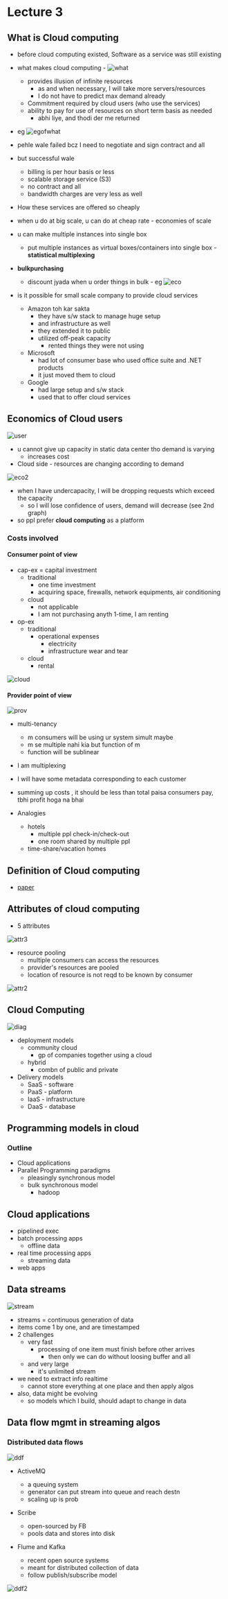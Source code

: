 # Lecture 3

## What is Cloud computing

- before cloud computing existed, Software as a service was still existing
- what makes cloud computing - ![what](what1.png)
  - provides illusion of infinite resources
    - as and when necessary, I will take more servers/resources
    - I do not have to predict max demand already
  - Commitment required by cloud users (who use the services)
  - ability to pay for use of resources on short term basis as needed
    - abhi liye, and thodi der me returned

- eg ![egofwhat](egofwhat.png)
- pehle wale failed bcz I need to negotiate and sign contract and all
- but successful wale
  - billing is per hour basis or less
  - scalable storage service (S3)
  - no contract and all
  - bandwidth charges are very less as well

- How these services are offered so cheaply
- when u do at big scale, u can do at cheap rate - economies of scale
- u can make multiple instances into single box
  - put multiple instances as virtual boxes/containers into single box - **statistical multiplexing**
- **bulkpurchasing**
  - discount jyada when u order things in bulk - eg ![eco](economies.png)
- is it possible for small scale company to provide cloud services
  - Amazon toh kar sakta
    - they have s/w stack to manage huge setup
    - and infrastructure as well
    - they extended it to public
    - utilized off-peak capacity
      - rented things they were not using
  - Microsoft
    - had lot of consumer base who used office suite and .NET products
    - it just moved them to cloud
  - Google
    - had large setup and s/w stack
    - used that to offer cloud services

## Economics of Cloud users

![user](user.png)

- u cannot give up capacity in static data center tho demand is varying
  - increases cost
- Cloud side - resources are changing according to demand

![eco2](eco2.png)

- when I have undercapacity, I will be dropping requests which exceed the capacity
  - so I will lose confidence of users, demand will decrease (see 2nd graph)
- so ppl prefer **cloud computing** as a platform

### Costs involved

#### Consumer point of view

- cap-ex = capital investment
  - traditional
    - one time investment
    - acquiring space, firewalls, network equipments, air conditioning
  - cloud
    - not applicable
    - I am not purchasing anyth 1-time, I am renting
- op-ex
  - traditional
    - operational expenses
      - electricity
      - infrastructure wear and tear
  - cloud
    - rental

![cloud](costs.png)

#### Provider point of view

![prov](provcosts.png)

- multi-tenancy
  - m consumers will be using ur system simult maybe
  - m se multiple nahi kia but function of m
  - function will be sublinear
- I am multiplexing
- I will have some metadata corresponding to each customer
- summing up costs , it should be less than total paisa consumers pay, tbhi profit hoga na bhai

- Analogies
  - hotels
    - multiple ppl check-in/check-out
    - one room shared by multiple ppl
  - time-share/vacation homes

## Definition of Cloud computing

- [paper](https://nvlpubs.nist.gov/nistpubs/Legacy/SP/nistspecialpublication800-145.pdf)

## Attributes of cloud computing

- 5 attributes

![attr3](attr3.png)

- resource pooling
  - multiple consumers can access the resources
  - provider's resources are pooled
  - location of resource is not reqd to be known by consumer

![attr2](attr2.png)

## Cloud Computing

![diag](diag.png)

- deployment models
  - community cloud
    - gp of companies together using a cloud
  - hybrid
    - combn of public and private
- Delivery models
  - SaaS - software
  - PaaS - platform
  - IaaS - infrastructure
  - DaaS - database

## Programming models in cloud

### Outline

- Cloud applications
- Parallel Programming paradigms
  - pleasingly synchronous model
  - bulk synchronous model
    - hadoop

## Cloud applications

- pipelined exec
- batch processing apps
  - offline data
- real time processing apps
  - streaming data
- web apps

## Data streams

![stream](stream.png)

- streams = continuous generation of data
- items come 1 by one, and are timestamped
- 2 challenges
  - very fast
    - processing of one item must finish before other arrives
      - then only we can do without loosing buffer and all
  - and very large
    - it's unlimited stream
- we need to extract info realtime
  - cannot store everything at one place and then apply algos
- also, data might be evolving
  - so models which I build, should adapt to change in data

## Data flow mgmt in streaming algos

### Distributed data flows

![ddf](ddf.png)

- ActiveMQ
  - a queuing system
  - generator can put stream into queue and reach destn
  - scaling up is prob

- Scribe
  - open-sourced by FB
  - pools data and stores into disk

- Flume and Kafka
  - recent open source systems
  - meant for distributed collection of data
  - follow publish/subscribe model

![ddf2](ddf_terms.png)